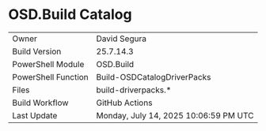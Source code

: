 ﻿# OSD.Build Catalog

| | |
|-|-|
| Owner | David Segura |
| Build Version | 25.7.14.3 |
| PowerShell Module | OSD.Build |
| PowerShell Function | Build-OSDCatalogDriverPacks |
| Files | build-driverpacks.* |
| Build Workflow | GitHub Actions |
| Last Update | Monday, July 14, 2025 10:06:59 PM UTC |
